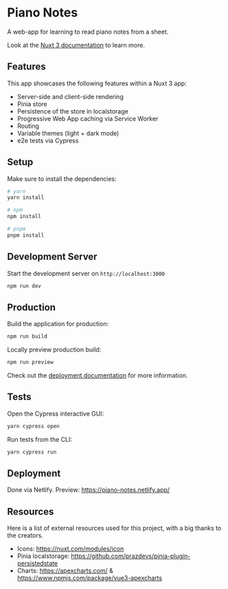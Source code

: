 # Piano Notes

A web-app for learning to read piano notes from a sheet.

Look at the [Nuxt 3 documentation](https://nuxt.com/docs/getting-started/introduction) to learn more.

## Features

This app showcases the following features within a Nuxt 3 app:
- Server-side and client-side rendering
- Pinia store
- Persistence of the store in localstorage
- Progressive Web App caching via Service Worker
- Routing
- Variable themes (light + dark mode)
- e2e tests via Cypress

## Setup

Make sure to install the dependencies:

```bash
# yarn
yarn install

# npm
npm install

# pnpm
pnpm install
```

## Development Server

Start the development server on `http://localhost:3000`

```bash
npm run dev
```

## Production

Build the application for production:

```bash
npm run build
```

Locally preview production build:

```bash
npm run preview
```

Check out the [deployment documentation](https://nuxt.com/docs/getting-started/deployment) for more information.

## Tests

Open the Cypress interactive GUI:

```bash
yarn cypress open
```

Run tests from the CLI:

```bash
yarn cypress run
```

## Deployment

Done via Netlify.
Preview: https://piano-notes.netlify.app/

## Resources

Here is a list of external resources used for this project, with a big thanks to the creators.

- Icons: https://nuxt.com/modules/icon
- Pinia localstorage: https://github.com/prazdevs/pinia-plugin-persistedstate
- Charts: https://apexcharts.com/ & https://www.npmjs.com/package/vue3-apexcharts
